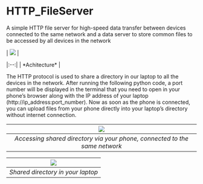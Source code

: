 # HTTP_FileServer
A simple HTTP file server for high-speed data transfer between devices connected to the same network and a data server to store common files to be accessed by all devices in the network

| ![](https://user-images.githubusercontent.com/72448713/221200770-dfd0c403-a0a9-43c5-841c-eca745615523.png) | 
  </center>
|:--:| 
| *Achitecture* |

The HTTP protocol is used to share a directory in our laptop to all the devices in the network. After running the following python code, a port number will be displayed 
in the terminal that you need to open in your phone’s browser along with the IP address of 
your laptop (http://ip_address:port_number). Now as soon as the phone is connected, you can 
upload files from your phone directly into your laptop’s directory without internet connection.

| ![](https://user-images.githubusercontent.com/72448713/221199261-dc2ff3b7-c75e-4903-a448-a968e3c78635.png) | 
|:--:| 
| *Accessing shared directory via your phone, connected to the same network* |

| ![](https://user-images.githubusercontent.com/72448713/221199154-05784304-1f58-4362-a451-41b4a4afb3c3.png) | 
|:--:| 
| *Shared directory in your laptop* |
